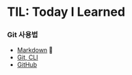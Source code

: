 # TIL: Today I Learned
### Git 사용법
 * [Markdown](https://github.com/Jeeyoun-S/TIL/blob/master/Markdown.md) :memo:
 * [Git, CLI](https://github.com/Jeeyoun-S/TIL/blob/master/Git/CLI.md)
 * [GitHub](https://github.com/Jeeyoun-S/TIL/blob/master/Git/GitHub.md)
